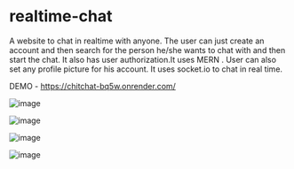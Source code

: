# realtime-chat
A website to chat in realtime with anyone.
The user can just create an account and then search for the person he/she wants to chat with and then start the chat.
It also has user authorization.It uses MERN . User can also set any profile picture for his account.
It uses socket.io to chat in real time.


DEMO - https://chitchat-bq5w.onrender.com/

![image](https://github.com/kaushikbhatt12/realtime-chat/assets/82044181/2d0e2129-36a9-4185-aad6-9fd948e99c7f)


![image](https://github.com/kaushikbhatt12/realtime-chat/assets/82044181/bd3822d9-64fc-4887-894a-8e013c2cc66b)


![image](https://github.com/kaushikbhatt12/realtime-chat/assets/82044181/a923818e-45c6-48f3-8b29-6b9b0479fce9)


![image](https://github.com/kaushikbhatt12/realtime-chat/assets/82044181/e3024c41-3f26-45e2-8f94-3c6b2965469a)





